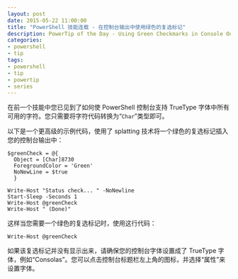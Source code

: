 ```yaml
---
layout: post
date: 2015-05-22 11:00:00
title: "PowerShell 技能连载 - 在控制台输出中使用绿色的复选标记"
description: PowerTip of the Day - Using Green Checkmarks in Console Output
categories:
- powershell
- tip
tags:
- powershell
- tip
- powertip
- series
---
```

在前一个技能中您已见到了如何使 PowerShell 控制台支持 TrueType 字体中所有可用的字符。您只需要将字符代码转换为“`Char`”类型即可。

以下是一个更高级的示例代码，使用了 splatting 技术将一个绿色的复选标记插入您的控制台输出中：

    $greenCheck = @{
      Object = [Char]8730
      ForegroundColor = 'Green'
      NoNewLine = $true
      }

    Write-Host "Status check... " -NoNewline
    Start-Sleep -Seconds 1
    Write-Host @greenCheck
    Write-Host " (Done)"


这样当您需要一个绿色的复选标记时，使用这行代码：

    Write-Host @greenCheck

如果该复选标记并没有显示出来，请确保您的控制台字体设置成了 TrueType 字体，例如“Consolas”。您可以点击控制台标题栏左上角的图标，并选择“属性”来设置字体。

<!--本文国际来源：[Using Green Checkmarks in Console Output](http://community.idera.com/powershell/powertips/b/tips/posts/using-green-checkmarks-in-console-output)-->
